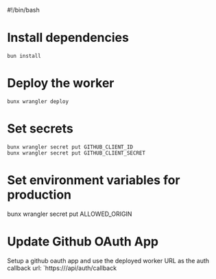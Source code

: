 #!/bin/bash

# Install dependencies

`bun install`

# Deploy the worker

`bunx wrangler deploy`

# Set secrets

```
bunx wrangler secret put GITHUB_CLIENT_ID
bunx wrangler secret put GITHUB_CLIENT_SECRET
```

# Set environment variables for production

bunx wrangler secret put ALLOWED_ORIGIN

# Update Github OAuth App

Setup a github oauth app and use the deployed worker URL as the auth callback url: `https://<worker-url>/api/auth/callback
